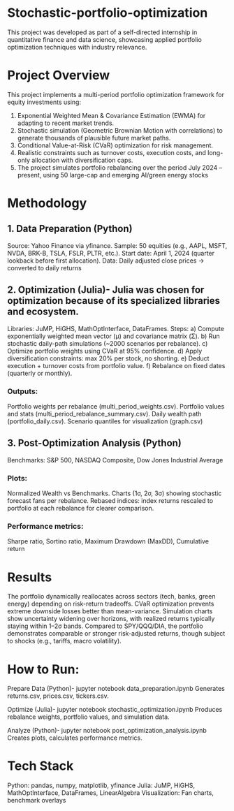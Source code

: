 # Stochastic-portfolio-optimization
This project was developed as part of a self-directed internship in quantitative finance and data science, showcasing applied portfolio optimization techniques with industry relevance.

# Project Overview

This project implements a multi-period portfolio optimization framework for equity investments using:
1) Exponential Weighted Mean & Covariance Estimation (EWMA) for adapting to recent market trends.
2) Stochastic simulation (Geometric Brownian Motion with correlations) to generate thousands of plausible future market paths.
3) Conditional Value-at-Risk (CVaR) optimization for risk management.
4) Realistic constraints such as turnover costs, execution costs, and long-only allocation with diversification caps.
5) The project simulates portfolio rebalancing over the period July 2024 – present, using 50 large-cap and emerging AI/green energy stocks

# Methodology
## 1. Data Preparation (Python)
Source: Yahoo Finance via yfinance.
Sample: 50 equities (e.g., AAPL, MSFT, NVDA, BRK-B, TSLA, FSLR, PLTR, etc.).
Start date: April 1, 2024 (quarter lookback before first allocation).
Data: Daily adjusted close prices → converted to daily returns

## 2. Optimization (Julia)- Julia was chosen for optimization because of its specialized libraries and ecosystem.

Libraries: JuMP, HiGHS, MathOptInterface, DataFrames.
Steps:
a) Compute exponentially weighted mean vector (μ) and covariance matrix (Σ).
b) Run stochastic daily-path simulations (~2000 scenarios per rebalance).
c) Optimize portfolio weights using CVaR at 95% confidence.
d) Apply diversification constraints: max 20% per stock, no shorting.
e) Deduct execution + turnover costs from portfolio value.
f) Rebalance on fixed dates (quarterly or monthly).

### Outputs:

Portfolio weights per rebalance (multi_period_weights.csv).
Portfolio values and stats (multi_period_rebalance_summary.csv).
Daily wealth path (portfolio_daily.csv).
Scenario quantiles for visualization (graph.csv)

## 3. Post-Optimization Analysis (Python)
Benchmarks: S&P 500, NASDAQ Composite, Dow Jones Industrial Average

### Plots:
Normalized Wealth vs Benchmarks.
Charts (1σ, 2σ, 3σ) showing stochastic forecast fans per rebalance.
Rebased indices: index returns rescaled to portfolio at each rebalance for clearer comparison.

### Performance metrics:
Sharpe ratio, Sortino ratio, Maximum Drawdown (MaxDD), Cumulative return

# Results

The portfolio dynamically reallocates across sectors (tech, banks, green energy) depending on risk-return tradeoffs.
CVaR optimization prevents extreme downside losses better than mean-variance.
Simulation charts show uncertainty widening over horizons, with realized returns typically staying within 1–2σ bands.
Compared to SPY/QQQ/DIA, the portfolio demonstrates comparable or stronger risk-adjusted returns, though subject to shocks (e.g., tariffs, macro volatility).

# How to Run:

Prepare Data (Python)- jupyter notebook data_preparation.ipynb
Generates returns.csv, prices.csv, tickers.csv.

Optimize (Julia)- jupyter notebook stochastic_optimization.ipynb
Produces rebalance weights, portfolio values, and simulation data.

Analyze (Python)- jupyter notebook post_optimization_analysis.ipynb
Creates plots, calculates performance metrics.

# Tech Stack

Python: pandas, numpy, matplotlib, yfinance
Julia: JuMP, HiGHS, MathOptInterface, DataFrames, LinearAlgebra
Visualization: Fan charts, benchmark overlays
